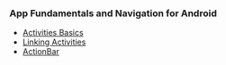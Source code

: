 ###   App Fundamentals and Navigation for Android

* [Activities Basics](https://developer.android.com/training/basics/firstapp/building-ui.html)
* [Linking Activities](https://developer.android.com/training/basics/firstapp/starting-activity.html)
* [ActionBar](https://developer.android.com/training/appbar/index.html)